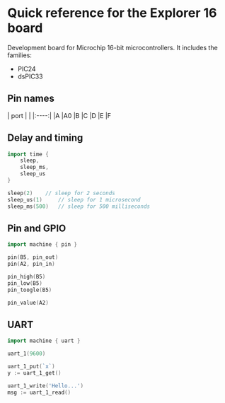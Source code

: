  
# Quick reference for the Explorer 16 board

Development board for Microchip 16-bit microcontrollers. It includes the families:
- PIC24
- dsPIC33

## Pin names
| port | |
|:----:|
|A	|A0	
|B
|C
|D
|E
|F
## Delay and timing

```go
import time {
	sleep,
	sleep_ms,
	sleep_us
}

sleep(2)	// sleep for 2 seconds
sleep_us(1)     // sleep for 1 microsecond
sleep_ms(500)   // sleep for 500 milliseconds
```

## Pin and GPIO

```go
import machine { pin }

pin(B5, pin_out)
pin(A2, pin_in)

pin_high(B5)
pin_low(B5)
pin_toogle(B5)

pin_value(A2)
```

## UART
```go
import machine { uart }

uart_1(9600)

uart_1_put(`x`)
y := uart_1_get()

uart_1_write('Hello...')
msg := uart_1_read()
```
